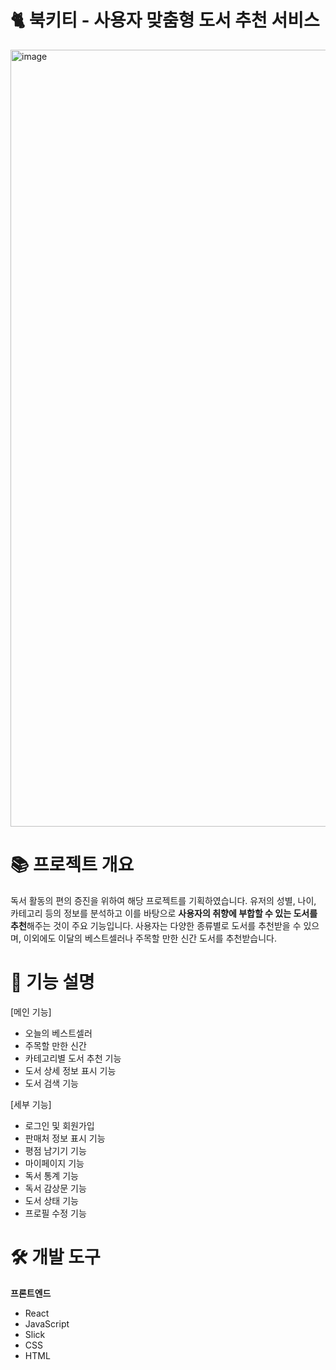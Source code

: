 # 🐈 북키티 - 사용자 맞춤형 도서 추천 서비스
<img width="1243" alt="image" src="https://github.com/Kuu1208/capstone_frontend/assets/130426876/fde9a221-5dc8-4e86-86f1-ddb66e6ba379">

# 📚 프로젝트 개요
독서 활동의 편의 증진을 위하여 해당 프로젝트를 기획하였습니다. 유저의 성별, 나이, 카테고리 등의 정보를 분석하고 이를 바탕으로 **사용자의 취향에 부합할 수 있는 도서를 추천**해주는 것이 주요 기능입니다. 사용자는 다양한 종류별로 도서를 추천받을 수 있으며, 이외에도 이달의 베스트셀러나 주목할 만한 신간 도서를 추천받습니다.

# 📑 기능 설명
[메인 기능]
- 오늘의 베스트셀러
- 주목할 만한 신간
- 카테고리별 도서 추천 기능
- 도서 상세 정보 표시 기능
- 도서 검색 기능

[세부 기능]
- 로그인 및 회원가입
- 판매처 정보 표시 기능
- 평점 남기기 기능
- 마이페이지 기능
- 독서 통계 기능
- 독서 감상문 기능
- 도서 상태 기능
- 프로필 수정 기능

# 🛠 개발 도구
**프론트엔드**
- React
- JavaScript
- Slick
- CSS
- HTML
